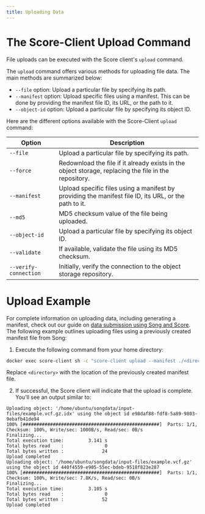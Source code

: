 ```yaml
---
title: Uploading Data
---
```

# The Score-Client Upload Command

File uploads can be executed with the Score client's `upload` command.

The `upload` command offers various methods for uploading file data. The main methods are summarized below:

- `--file` option: Upload a particular file by specifying its path.
- `--manifest` option: Upload specific files using a manifest. This can be done by providing the manifest file ID, its URL, or the path to it.
- `--object-id` option: Upload a particular file by specifying its object ID.

Here are the different options available with the Score-Client `upload` command:

| Option | Description |
| -------| ------------|
| `--file` | Upload a particular file by specifying its path. |
| `--force` | Redownload the file if it already exists in the object storage, replacing the file in the repository. |
| `--manifest` | Upload specific files using a manifest by providing the manifest file ID, its URL, or the path to it. |
| `--md5` | MD5 checksum value of the file being uploaded. |
| `--object-id` | Upload a particular file by specifying its object ID. |
| `--validate` | If available, validate the file using its MD5 checksum. |
| `--verify-connection` | Initially, verify the connection to the object storage repository. |

# Upload Example

For complete information on uploading data, including generating a manifest, check out our guide on [data submission using Song and Score](/documentation/song/user/submit/). The following example outlines uploading files using a previously created manifest file from Song:

1. Execute the following command from your home directory:

```bash
docker exec score-client sh -c "score-client upload --manifest ./<directory>/manifest.txt"
```

Replace `<directory>` with the location of the previously created manifest file.

2. If successful, the Score client will indicate that the upload is complete. You'll see an output similar to:

```shell
Uploading object: '/home/ubuntu/songdata/input-files/example.vcf.gz.idx' using the object id e98daf88-fdf8-5a89-9803-9ebafb41de94
100% [##################################################]  Parts: 1/1, Checksum: 100%, Write/sec: 1000B/s, Read/sec: 0B/s
Finalizing...
Total execution time:         3.141 s
Total bytes read    :               0
Total bytes written :              24
Upload completed
Uploading object: '/home/ubuntu/songdata/input-files/example.vcf.gz' using the object id 440f4559-e905-55ec-bdeb-9518f823e287
100% [##################################################]  Parts: 1/1, Checksum: 100%, Write/sec: 7.8K/s, Read/sec: 0B/s
Finalizing...
Total execution time:         3.105 s
Total bytes read    :               0
Total bytes written :              52
Upload completed
```
